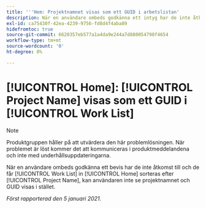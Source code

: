 ```yaml
---
title: '''Hem: Projektnamnet visas som ett GUID i arbetslistan'
description: När en användare ombeds godkänna ett intyg har de inte åtkomst till och de har sin arbetslista i [!UICONTROL Home] sorteras efter projektnamn. Användaren kan inte se projektnamnet och GUID visas istället.
exl-id: ca75430f-42ea-4239-9756-fd8d4f4aba89
hidefromtoc: true
source-git-commit: 6620357eb577a1a4da9e244a7d880054798f4654
workflow-type: tm+mt
source-wordcount: '0'
ht-degree: 0%

---
```


# [!UICONTROL Home]: [!UICONTROL Project Name] visas som ett GUID i [!UICONTROL Work List]

<!--Article created by request-->

>[!NOTE]
>
>Produktgruppen håller på att utvärdera den här problemlösningen. När problemet är löst kommer det att kommuniceras i produktmeddelandena och inte med underhållsuppdateringarna.

När en användare ombeds godkänna ett bevis har de inte åtkomst till och de får [!UICONTROL Work List] in [!UICONTROL Home] sorteras efter [!UICONTROL Project Name], kan användaren inte se projektnamnet och GUID visas i stället.

_Först rapporterad den 5 januari 2021._
